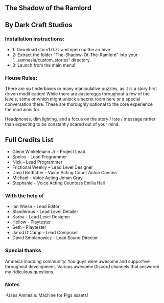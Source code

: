 ## The Shadow of the Ramlord 
## By Dark Craft Studios

### Installation instructions:

* 1: Download storv1.0.7z and open up the archive
* 2: Extract the folder "The-Shadow-Of-The-Ramlord" into your ".../amnesia/custom_stories" directory.
* 3: Launch from the main menu!

### House Rules:

There are no tinderboxes or many manipulative puzzles, as it is a story first driven modification! While there are eastereggs throughout a few of the levels, some of which might unlock a secret room here or a special conversation there. These are thoroughly optional to the core experience the mod aims for.

Headphones, dim lighting, and a focus on the story / lore / message rather than expecting to be constantly scared out of your mind.

## Full Credits List

* Glenn Winkelmann Jr - Project Lead
* Spelos - Lead Programmer
* Nick – Lead Programmer
* Frictional Weekly – Lead Level Designer
* David Bodtcher - Voice Acting Count Anton Caecea
* Michael - Voice Acting Johan Gray
* Stephanie - Voice Acting Countess Emilia Hall


### With the help of

* Ian Wiese - Lead Editor
* Slanderous - Lead Level Detailer
* Karba - Lead Level Designer
* Hollow - Playtester
* Seth - Playtester
* Jarod D'Camp - Lead Composer
* David Smolanowicz - Lead Sound Director

### Special thanks

Amnesia modding community! You guys were awesome and supportive throughout development.
Various awesome Discord channels that answered my ridiculous questions.

### Notes

-Uses Amnesia: Machine for Pigs assets!
